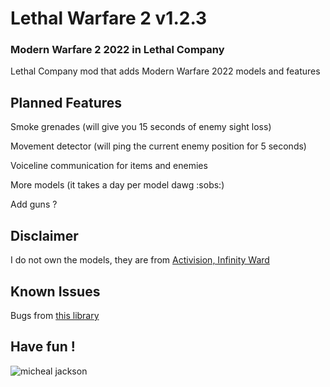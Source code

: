 # Lethal Warfare 2 v1.2.3
### Modern Warfare 2 2022 in Lethal Company

Lethal Company mod that adds Modern Warfare 2022 models and features

## Planned Features
Smoke grenades (will give you 15 seconds of enemy sight loss)

Movement detector (will ping the current enemy position for 5 seconds)

Voiceline communication for items and enemies

More models (it takes a day per model dawg :sobs:)

Add guns ?

## Disclaimer
I do not own the models, they are from [Activision, Infinity Ward](https://www.infinityward.com)

## Known Issues
Bugs from [this library](https://github.com/BunyaPineTree/LethalCompany_ModelReplacementAPI)


## Have fun !
![micheal jackson](https://github.com/Edouard127/LethalWarfare2/blob/master/data/ghost.gif)